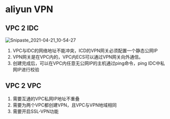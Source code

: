 # aliyun VPN

## VPC 2 IDC

![Snipaste_2021-04-21_10-54-27](https://cdn.jsdelivr.net/gh/dhay3/image-repo@master/20210518/Snipaste_2021-04-21_10-54-27.1hq8qrkhlev4.png)

1. VPC与IDC的网络地址不能冲突，ICD的VPN网关必须配置一个静态公网IP
2. VPN网关是在VPC内的，VPC内ECS可以通过VPN网关向外通信。
3. 创建完成后，可以在VPC内任意无公网IP的主机通过ping命令，ping IDC中私网IP进行校验

## VPC 2 VPC

1. 需要互通的VPC私网IP地址不重叠
2. 需要为两个VPC都创建VPN，且VPC与VPN地域相同
3. 需要开启SSL-VPN功能
